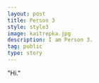 ```yaml
---
layout: post
title: Person 3
style: style3
image: kaitrepka.jpg
description: I am Person 3.
tag: public
type: story
---
```


"Hi."
